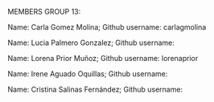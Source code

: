 
MEMBERS GROUP 13:

Name: Carla Gomez Molina; Github username: carlagmolina

Name: Lucia Palmero Gonzalez; Github username: 

Name: Lorena Prior Muñoz; Github username: lorenaprior

Name: Irene Aguado Oquillas; Github username: 

Name: Cristina Salinas Fernández; Github username: 


